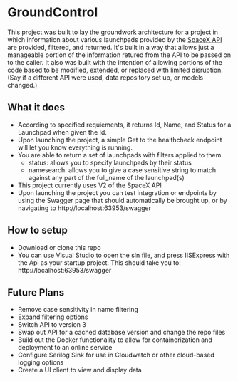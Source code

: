 # GroundControl

This project was built to lay the groundwork architecture for a project in which information about various launchpads provided by the [SpaceX API](https://github.com/r-spacex/SpaceX-API/blob/master/docs/launchpad.md) are provided, filtered, and returned.
It's built in a way that allows just a manageable portion of the information retured from the API to be passed on to the caller. It also was built with the intention of allowing portions of the code based to be modified, extended, or replaced with limited disruption. (Say if a different API were used, data repository set up, or models changed.)

## What it does
- According to specified requiements, it returns Id, Name, and Status for a Launchpad when given the Id.
- Upon launching the project, a simple Get to the healthcheck endpoint will let you know everything is running.
- You are able to return a set of launchpads with filters applied to them.
    - status: allows you to specify launchpads by their status
    - namesearch: allows you to give a case sensitive string to match against any part of the full_name of the launchpad(s)
- This project currently uses V2 of the SpaceX API
- Upon launching the project you can test integration or endpoints by using the Swagger page that should automatically be brought up, or by navigating to http://localhost:63953/swagger


## How to setup
- Download or clone this repo
- You can use Visual Studio to open the sln file, and press IISExpress with the Api as your startup project. This should take you to: http://localhost:63953/swagger


## Future Plans
- Remove case sensitivity in name filtering
- Expand filtering options
- Switch API to version 3
- Swap out API for a cached database version and change the repo files
- Build out the Docker functionality to allow for containerization and deployment to an online service
- Configure Serilog Sink for use in Cloudwatch or other cloud-based logging options
- Create a UI client to view and display data